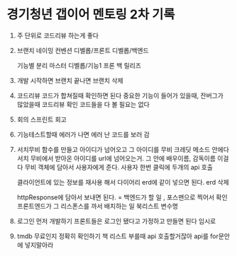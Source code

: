 # 경기청년 갭이어 멘토링 2차 기록

1. 주 단위로 코드리뷰 하는게 좋다
2. 브랜치 네이밍 컨벤션
   디벨롭/프론트
   디벨롭/백엔드

   기능별 분리
   마스터
   디벨롭/기능1
   프론
   백
   릴리즈

3. 개발 시작하면 브랜치
   끝나면 브랜치 삭제
4. 코드리뷰
   코드가 합쳐질때 확인하면 된다
   중요한 기능이 들어가 있을때, 잔버그가 많았을때 코드리뷰 확인
   코드들을 다 볼 필요는 없다
5. 회의 스프린트 회고
6. 기능테스트할때 에러가 나면 에러 난 코드를 보러 감
7. 서치무비 함수를 만들고 아이디가 넘어오고 그 아이디를 무비 크레딧 메소드 안에다 서치 무비에서
   받아온 아이디를 url에 넘어오는거. 그 안에 배우이름, 감독이름
   이걸 다 무비 객체에 담아서 사용자에게 준다.
   사용자 한번 클릭에 두개의 api 호출

   클라이언트에 있는 정보를 재사용 해서 다이어리 erd에 같이 넣으면 된다. erd 삭제

   httpResponse에 담아서 보내면 된다. = 백엔드가 할 일 , 포스맨으로 찍어서 확인
   프론트엔드가 그 리스폰스를 까서 배치하는 일
   북리스트 변수명

8. 로그인 먼저 개발하기
   프론트들은 로그인 됐다고 가정하고 만들면 된다 임시로
9. tmdb 무료인지 정확히 확인하기
   책 리스트 부를때 api 호출할거잖아 api를 for문안에 넣지말아라